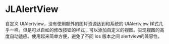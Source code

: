 # JLAlertView
自定义 UIAlertview，没有使用额外的图片资源达到和系统的 UIAlertview 样式几乎一样。但是可以自如的修改按钮的样式；可以添加自定义的视图。实现视图的高度自动适应。使用起来简单方便，避免了不同 ios 版本之间 alertview的兼容性。
